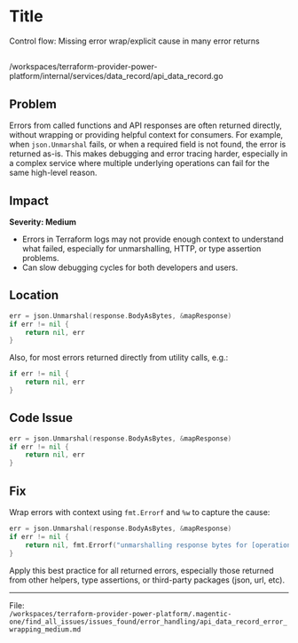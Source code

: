 # Title

Control flow: Missing error wrap/explicit cause in many error returns

##

/workspaces/terraform-provider-power-platform/internal/services/data_record/api_data_record.go

## Problem

Errors from called functions and API responses are often returned directly, without wrapping or providing helpful context for consumers. For example, when `json.Unmarshal` fails, or when a required field is not found, the error is returned as-is. This makes debugging and error tracing harder, especially in a complex service where multiple underlying operations can fail for the same high-level reason.

## Impact

**Severity: Medium**

- Errors in Terraform logs may not provide enough context to understand what failed, especially for unmarshalling, HTTP, or type assertion problems.
- Can slow debugging cycles for both developers and users.

## Location

```go
err = json.Unmarshal(response.BodyAsBytes, &mapResponse)
if err != nil {
    return nil, err
}
```

Also, for most errors returned directly from utility calls, e.g.:
```go
if err != nil {
    return nil, err
}
```

## Code Issue

```go
err = json.Unmarshal(response.BodyAsBytes, &mapResponse)
if err != nil {
    return nil, err
}
```

## Fix

Wrap errors with context using `fmt.Errorf` and `%w` to capture the cause:

```go
err = json.Unmarshal(response.BodyAsBytes, &mapResponse)
if err != nil {
    return nil, fmt.Errorf("unmarshalling response bytes for [operation context]: %w", err)
}
```

Apply this best practice for all returned errors, especially those returned from other helpers, type assertions, or third-party packages (json, url, etc).

---

File:  
`/workspaces/terraform-provider-power-platform/.magentic-one/find_all_issues/issues_found/error_handling/api_data_record_error_wrapping_medium.md`
